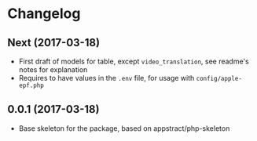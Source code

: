 # Changelog

## Next (2017-03-18)
- First draft of models for table, except `video_translation`, see readme's notes for explanation
- Requires to have values in the `.env` file, for usage with `config/apple-epf.php`

## 0.0.1 (2017-03-18)
- Base skeleton for the package, based on appstract/php-skeleton